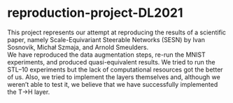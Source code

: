 # reproduction-project-DL2021
This project represents our attempt at reproducing the results of a scientific paper, namely Scale-Equivariant Steerable Networks (SESN) by Ivan Sosnovik, Michał Szmaja, and Arnold Smeulders. <br>
We have reproduced the data augmentation steps, re-run the MNIST experiments, and produced quasi-equivalent results. We tried to run the STL–10 experiments but the lack of computational resources got the better of us. Also, we tried to implement the layers themselves and, although we weren’t able to test it, we believe that we have successfully implemented the T→H layer.
